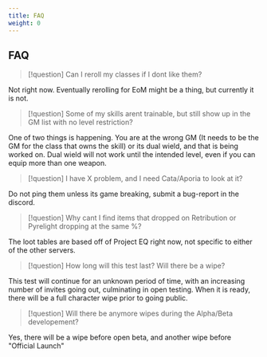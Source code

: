 ```yaml
---
title: FAQ
weight: 0
---
```


## FAQ

> [!question]
> Can I reroll my classes if I dont like them?

Not right now. Eventually rerolling for EoM might be a thing, but currently it is not.


> [!question]
> Some of my skills arent trainable, but still show up in the GM list with no level restriction?

One of two things is happening. You are at the wrong GM (It needs to be the GM for the class that owns the skill) or its dual wield, and that is being worked on. Dual wield will not work until the intended level, even if you can equip more than one weapon.


> [!question]
> I have X problem, and I need Cata/Aporia to look at it?

Do not ping them unless its game breaking, submit a bug-report in the discord.


> [!question]
> Why cant I find items that dropped on Retribution or Pyrelight dropping at the same %?

The loot tables are based off of Project EQ right now, not specific to either of the other servers.


> [!question]
> How long will this test last? Will there be a wipe?

This test will continue for an unknown period of time, with an increasing number of invites going out, culminating in open testing. When it is ready, there will be a full character wipe prior to going public.


> [!question]
> Will there be anymore wipes during the Alpha/Beta developement?

Yes, there will be a wipe before open beta, and another wipe before "Official Launch"